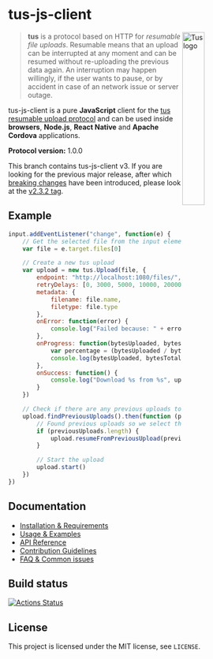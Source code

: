 # tus-js-client

<img alt="Tus logo" src="https://github.com/tus/tus.io/blob/main/assets/img/tus1.png?raw=true" width="30%" align="right" />

> **tus** is a protocol based on HTTP for *resumable file uploads*. Resumable
> means that an upload can be interrupted at any moment and can be resumed without
> re-uploading the previous data again. An interruption may happen willingly, if
> the user wants to pause, or by accident in case of an network issue or server
> outage.

tus-js-client is a pure **JavaScript** client for the [tus resumable upload protocol](http://tus.io) and can be used inside **browsers**, **Node.js**,
**React Native** and **Apache Cordova** applications.

**Protocol version:** 1.0.0

This branch contains tus-js-client v3. If you are looking for the previous major release, after which [breaking changes](https://tus.io/blog/2022/08/03/tus-js-client-300.html) have been introduced, please look at the [v2.3.2 tag](https://github.com/tus/tus-js-client/tree/v2.3.2).

## Example

```js
input.addEventListener("change", function(e) {
    // Get the selected file from the input element
    var file = e.target.files[0]

    // Create a new tus upload
    var upload = new tus.Upload(file, {
        endpoint: "http://localhost:1080/files/",
        retryDelays: [0, 3000, 5000, 10000, 20000],
        metadata: {
            filename: file.name,
            filetype: file.type
        },
        onError: function(error) {
            console.log("Failed because: " + error)
        },
        onProgress: function(bytesUploaded, bytesTotal) {
            var percentage = (bytesUploaded / bytesTotal * 100).toFixed(2)
            console.log(bytesUploaded, bytesTotal, percentage + "%")
        },
        onSuccess: function() {
            console.log("Download %s from %s", upload.file.name, upload.url)
        }
    })

    // Check if there are any previous uploads to continue.
    upload.findPreviousUploads().then(function (previousUploads) {
        // Found previous uploads so we select the first one. 
        if (previousUploads.length) {
            upload.resumeFromPreviousUpload(previousUploads[0])
        }

        // Start the upload
        upload.start()
    })
})
```

## Documentation

* [Installation & Requirements](/docs/installation.md)
* [Usage & Examples](/docs/usage.md)
* [API Reference](/docs/api.md)
* [Contribution Guidelines](/docs/contributing.md)
* [FAQ & Common issues](/docs/faq.md)

## Build status

[![Actions Status](https://github.com/tus/tus-js-client/workflows/CI/badge.svg)](https://github.com/tus/tus-js-client/actions)

## License

This project is licensed under the MIT license, see `LICENSE`.
